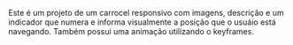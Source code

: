 Este é um projeto de um carrocel responsivo com imagens, descrição e um indicador que numera e informa visualmente a posição que o usuáio está navegando. Também possui uma animação utilizando o keyframes.
